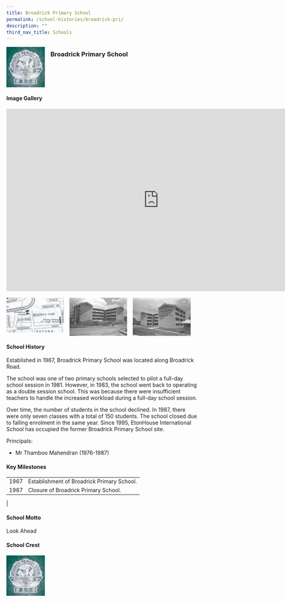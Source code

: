 ```yaml
---
title: Broadrick Primary School
permalink: /school-histories/broadrick-pri/
description: ""
third_nav_title: Schools
---
```

<img align="left" style="width:20%;margin-right:15px;" src="/images/broadrickpri1.png">

### **Broadrick Primary School**

<br clear="left">

#### **Image Gallery**
<iframe src="https://docs.google.com/presentation/d/e/2PACX-1vSM6gIbt2e4Nx8J8d2DG81zS5CpwPYvM7CrfIwQp4-RCyHzJN-Vz4EubHXjNuTLy6ITRI-AW318wEeq/embed?start=false&amp;loop=true&amp;delayms=5000" frameborder="0" width="800" height="479" allowfullscreen="true"></iframe>
<p><a href="https://staging.d1yxymztqoj7qn.amplifyapp.com/images/broadrickpri2.jpg">  
<img align="left" style="width:30%;margin-right:15px;" src="/images/broadrickpri2.jpg">
</a></p>

<p><a href="https://staging.d1yxymztqoj7qn.amplifyapp.com/images/broadrickpri3.jpg">  
<img align="left" style="width:30%;margin-right:15px;" src="/images/broadrickpri3.jpg">
</a></p>

<p><a href="https://staging.d1yxymztqoj7qn.amplifyapp.com/images/broadrickpri4.jpg">  
<img align="left" style="width:30%;margin-right:15px;" src="/images/broadrickpri4.jpg">
</a></p>

<br clear="left">

#### **School History**
Established in 1967, Broadrick Primary School was located along Broadrick Road.  
  
The school was one of two primary schools selected to pilot a full-day school session in 1981. However, in 1983, the school went back to operating as a double session school. This was because there were insufficient teachers to handle the increased workload during a full-day school session.  
  
Over time, the number of students in the school declined. In 1987, there were only seven classes with a total of 150 students. The school closed due to falling enrolment in the same year. Since 1995, EtonHouse International School has occupied the former Broadrick Primary School site.  
  
Principals:<br>
* Mr Thamboo Mahendran (1976-1987)

#### **Key Milestones**

|  |  |
|:---:|---|
| 1967 | Establishment of Broadrick Primary School. |
| 1987 | Closure of Broadrick Primary School. |
|

#### **School Motto**
Look Ahead

#### **School Crest**
<img align="left" style="width:20%;margin-right:15px;" src="/images/broadrickpri1.png">

<br clear="left">

